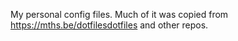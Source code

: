 My personal config files. Much of it was copied from https://mths.be/dotfilesdotfiles and other repos.